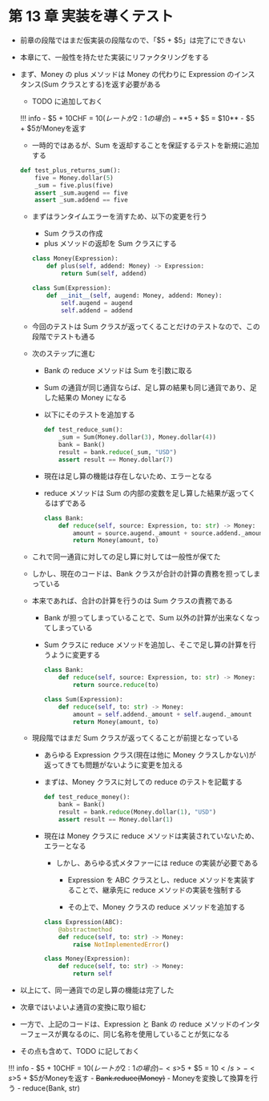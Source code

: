 # 第 13 章 実装を導くテスト

-   前章の段階ではまだ仮実装の段階なので、「$5 + $5」は完了にできない
-   本章にて、一般性を持たせた実装にリファクタリングをする
-   まず、Money の plus メソッドは Money の代わりに Expression のインスタンス(Sum クラスとする)を返す必要がある

    -   TODO に追加しておく

    <!-- prettier-ignore -->
    !!! info
        -   $5 + 10CHF = $10 (レートが 2:1 の場合)
        -   **$5 + $5 = $10**
        -   $5 + $5がMoneyを返す

    -   一時的ではあるが、Sum を返却することを保証するテストを新規に追加する

    ```python
    def test_plus_returns_sum():
        five = Money.dollar(5)
        _sum = five.plus(five)
        assert _sum.augend == five
        assert _sum.addend == five
    ```

    -   まずはランタイムエラーを消すため、以下の変更を行う

        -   Sum クラスの作成
        -   plus メソッドの返却を Sum クラスにする

        ```python
        class Money(Expression):
            def plus(self, addend: Money) -> Expression:
                return Sum(self, addend)

        class Sum(Expression):
            def __init__(self, augend: Money, addend: Money):
                self.augend = augend
                self.addend = addend
        ```

    -   今回のテストは Sum クラスが返ってくることだけのテストなので、この段階でテストも通る

    -   次のステップに進む

        -   Bank の reduce メソッドは Sum を引数に取る
        -   Sum の通貨が同じ通貨ならば、足し算の結果も同じ通貨であり、足した結果の Money になる
        -   以下にそのテストを追加する
            ```python
            def test_reduce_sum():
                _sum = Sum(Money.dollar(3), Money.dollar(4))
                bank = Bank()
                result = bank.reduce(_sum, "USD")
                assert result == Money.dollar(7)
            ```
        -   現在は足し算の機能は存在しないため、エラーとなる
        -   reduce メソッドは Sum の内部の変数を足し算した結果が返ってくるはずである

            ```python
            class Bank:
                def reduce(self, source: Expression, to: str) -> Money:
                    amount = source.augend._amount + source.addend._amount
                    return Money(amount, to)
            ```

    -   これで同一通貨に対しての足し算に対しては一般性が保てた
    -   しかし、現在のコードは、Bank クラスが合計の計算の責務を担ってしまっている
    -   本来であれば、合計の計算を行うのは Sum クラスの責務である

        -   Bank が担ってしまっていることで、Sum 以外の計算が出来なくなってしまっている
        -   Sum クラスに reduce メソッドを追加し、そこで足し算の計算を行うように変更する

            ```python
            class Bank:
                def reduce(self, source: Expression, to: str) -> Money:
                    return source.reduce(to)

            class Sum(Expression):
                def reduce(self, to: str) -> Money:
                    amount = self.addend._amount + self.augend._amount
                    return Money(amount, to)
            ```

    -   現段階ではまだ Sum クラスが返ってくることが前提となっている

        -   あらゆる Expression クラス(現在は他に Money クラスしかない)が返ってきても問題がないように変更を加える
        -   まずは、Money クラスに対しての reduce のテストを記載する

            ```python
            def test_reduce_money():
                bank = Bank()
                result = bank.reduce(Money.dollar(1), "USD")
                assert result == Money.dollar(1)
            ```

        -   現在は Money クラスに reduce メソッドは実装されていないため、エラーとなる

            -   しかし、あらゆる式メタファーには reduce の実装が必要である

                -   Expression を ABC クラスとし、reduce メソッドを実装することで、継承先に reduce メソッドの実装を強制する

                -   その上で、Money クラスの reduce メソッドを追加する

            ```python
            class Expression(ABC):
                @abstractmethod
                def reduce(self, to: str) -> Money:
                    raise NotImplementedError()

            class Money(Expression):
                def reduce(self, to: str) -> Money:
                    return self
            ```

-   以上にて、同一通貨での足し算の機能は完了した
-   次章ではいよいよ通貨の変換に取り組む
-   一方で、上記のコードは、Expression と Bank の reduce メソッドのインターフェースが異なるのに、同じ名称を使用していることが気になる
-   その点も含めて、TODO に記しておく

<!-- prettier-ignore -->
!!! info
    -   $5 + 10CHF = $10 (レートが 2:1 の場合)
    -   <s>$5 + $5 = $10</s>
    -   <s>$5 + $5がMoneyを返す</s>
    -   <s>Bank.reduce(Money)</s>
    -   Moneyを変換して換算を行う
    -   reduce(Bank, str)
